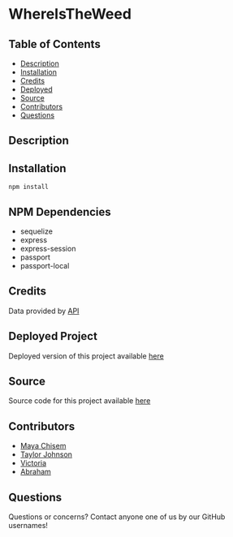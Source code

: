 # WhereIsTheWeed

## Table of Contents

* [Description](#description) 
* [Installation](#installation) 
* [Credits](#credits)
* [Deployed](#deployed)
* [Source](#source)
* [Contributors](#contributors)
* [Questions](#questions)

## Description

## Installation

```npm install```

## NPM Dependencies

- sequelize
- express
- express-session
- passport
- passport-local

## Credits

Data provided by [API]()

## Deployed Project

Deployed version of this project available [here]()

## Source

Source code for this project available [here]()

## Contributors

- [Maya Chisem](https://github.com/mchisem)
- [Taylor Johnson](https://github.com/tayjohnson)
- [Victoria](https://github.com/)
- [Abraham](https://github.com/)

## Questions

Questions or concerns? Contact anyone one of us by our GitHub usernames!

